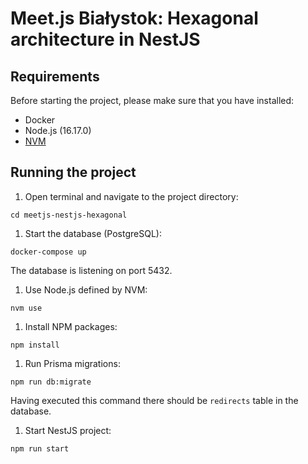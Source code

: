 # Meet.js Białystok: Hexagonal architecture in NestJS

## Requirements

Before starting the project, please make sure that you have installed:

- Docker
- Node.js (16.17.0)
- [NVM](https://github.com/nvm-sh/nvm)

## Running the project

1. Open terminal and navigate to the project directory:

```
cd meetjs-nestjs-hexagonal
```

1. Start the database (PostgreSQL):

```
docker-compose up
```

The database is listening on port 5432.

1. Use Node.js defined by NVM:

```
nvm use
```

1. Install NPM packages:

```
npm install
```

1. Run Prisma migrations:

```
npm run db:migrate
```

Having executed this command there should be `redirects` table in the database.

1. Start NestJS project:

```
npm run start
```
